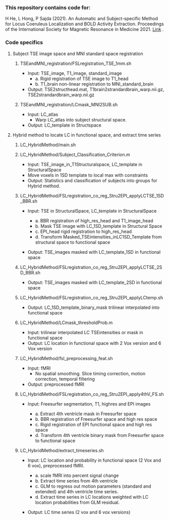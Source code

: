 ### This repository contains code for:

H He, L Hong, P Sajda (2021). An Automatic and Subject-specific Method for Locus Coeruleus Localization and BOLD Activity Extraction. Proceedings of the International Society for Magnetic Resonance in Medicine 2021. [Link](https://www.ismrm.org/21/program-files/TeaserSlides/TeasersPresentations/2711-Teaser.html)
.

### Code specifics

1. Subject TSE image space and MNI standard space registration
   1) TSEandMNI_registration/FSLregistration_TSE_1mm.sh
        - Input: TSE_image, T1_image, standard_image              
            -  a. Rigid registration of TSE image to T1_head
            -  b. T1_brain non-linear registration to MNI_standard_brain
        -  Output: TSE2structhead.mat, T1brain2strandardbrain_warp.nii.gz, TSE2strandardbrain_warp.nii.gz

    2) TSEandMNI_registration/LCmask_MNI2SUB.sh
       - Input: LC_atlas
           - Warp LC_atlas into subject structural space.
       - Output: LC_template in Structspace

2. Hybrid method to locate LC in functional space, and extract time series
    1) LC_HybridMethod/main.sh

    2) LC_HybridMethod/Subject_Classification_Criterion.m
        - Input: TSE_image_in_T1Structuralspace, LC_template in StructuralSpace
        - Move voxels in 1SD template to local max with constraints
        - Output: Statistics and classification of subjects into groups for Hybrid method.

    3) LC_HybridMethod/FSLregistration_co_reg_Stru2EPI_applyLCTSE_1SD_BBR.sh
        - Input: TSE in StructuralSpace, LC_template in StructuralSpace
            - a. BBR registration of high_res_head and T1_image_head
            - b. Mask TSE image with LC_1SD_template in Structural Space
            - c. EPI_head rigid registration to high_res_head
            - d. Transform Masked_TSEintensities_inLC1SD_Template from structural space to functional space

        - Output: TSE_images masked with LC_template_1SD in functional space

    4) LC_HybridMethod/FSLregistration_co_reg_Stru2EPI_applyLCTSE_2SD_BBR.sh
        - Output: TSE_images masked with LC_template_2SD in functional space

    5) LC_HybridMethod/FSLregistration_co_reg_Stru2EPI_applyLCtemp.sh
        - Output: LC_1SD_template_binary_mask trilinear interpolated into functional space

    6) LC_HybridMethod/LCmask_thresholdProb.m
        - Input: trilinear interpolated LC TSEintensities or mask in functional space
        - Output: LC location in functional space with 2 Vox version and 6 Vox version

    7) LC_HybridMethod/fsl_preprocessing_feat.sh
        - Input: fMRI
            - No spatial smoothing. Slice timing correction, motion correction, temporal filtering
        - Output: preprocessed fMRI 

    8) LC_HybridMethod/FSLregistration_co_reg_Stru2EPI_apply4thV_FS.sh
        - Input: Freesurfer segmentation, T1, highres and EPI images
    
            - a. Extract 4th ventricle mask in Freesurfer space
            - b. BBR registration of Freesurfer space and high res space
            - c. Rigid registration of EPI functional space and high res space
            - d. Transform 4th ventricle binary mask from Freesurfer space to functional space

    9) LC_HybridMethod/extract_timeseries.sh
        - Input: LC location and probability in functional space (2 Vox and 6 vox), preprocessed fMRI.
    
            - a. scale fMRI into percent signal change
            - b. Extract time series from 4th ventricle
            - c. GLM to regress out motion parameters (standard and extended) and 4th ventricle time series.
            - d. Extract time series in LC locations weighted with LC location probabilities from GLM residual.
    
        - Output: LC time series (2 vox and 6 vox versions)
